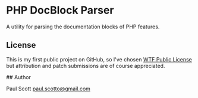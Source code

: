 # PHP DocBlock Parser

A utility for parsing the documentation blocks of PHP features.

## License

This is my first public project on GitHub, so I've chosen [WTF Public License](http://sam.zoy.org/wtfpl/) but attribution and patch submissions are of course appreciated.

## Author

Paul Scott <paul.scotto@gmail.com>
